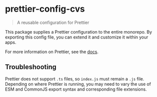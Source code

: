 # prettier-config-cvs

> A reusable configuration for Prettier

This package supplies a Prettier configuration to the entire monorepo.
By exporting this config file, you can extend it and customize it within your apps.

For more information on Prettier, see the [docs](https://prettier.io/docs/en/index.html).

## Troubleshooting

Prettier does not support `.ts` files, so `index.js` must remain a `.js` file.
Depending on where Prettier is running, you may need to vary the use of ESM and CommonJS export syntax and corresponding file extensions.
